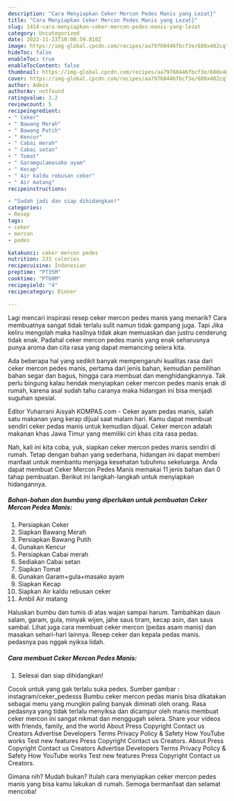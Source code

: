 ```yaml
---
description: "Cara Menyiapkan Ceker Mercon Pedes Manis yang Lezat}"
title: "Cara Menyiapkan Ceker Mercon Pedes Manis yang Lezat}"
slug: 1414-cara-menyiapkan-ceker-mercon-pedes-manis-yang-lezat
category: Uncategorized
date: 2022-11-23T10:08:59.810Z
image: https://img-global.cpcdn.com/recipes/aa79760446fbcf3e/680x482cq70/ceker-mercon-pedes-manis-foto-resep-utama.jpg
hideToc: false
enableToc: true
enableTocContent: false
thumbnail: https://img-global.cpcdn.com/recipes/aa79760446fbcf3e/680x482cq70/ceker-mercon-pedes-manis-foto-resep-utama.jpg
cover: https://img-global.cpcdn.com/recipes/aa79760446fbcf3e/680x482cq70/ceker-mercon-pedes-manis-foto-resep-utama.jpg
author: Admin
authorAv: notfound
ratingvalue: 3.2
reviewcount: 5
recipeingredient:
- " Ceker"
- " Bawang Merah"
- " Bawang Putih"
- " Kencur"
- " Cabai merah"
- " Cabai setan"
- " Tomat"
- " Garamgulamasako ayam"
- " Kecap"
- " Air kaldu rebusan ceker"
- " Air matang"
recipeinstructions:

- "Sudah jadi dan siap dihidangkan!"
categories:
- Resep
tags:
- ceker
- mercon
- pedes

katakunci: ceker mercon pedes 
nutrition: 233 calories
recipecuisine: Indonesian
preptime: "PT35M"
cooktime: "PT60M"
recipeyield: "4"
recipecategory: Dinner

---
```



Lagi mencari inspirasi resep ceker mercon pedes manis yang menarik? Cara membuatnya sangat tidak terlalu sulit namun tidak gampang juga. Tapi Jika keliru mengolah maka hasilnya tidak akan memuaskan dan justru cenderung tidak enak. Padahal ceker mercon pedes manis yang enak seharusnya punya aroma dan cita rasa yang dapat memancing selera kita.


Ada beberapa hal yang sedikit banyak mempengaruhi kualitas rasa dari ceker mercon pedes manis, pertama dari jenis bahan, kemudian pemilihan bahan segar dan bagus, hingga cara membuat dan menghidangkannya. Tak perlu bingung kalau hendak menyiapkan ceker mercon pedes manis enak di rumah, karena asal sudah tahu caranya maka hidangan ini bisa menjadi suguhan spesial.

Editor Yuharrani Aisyah KOMPAS.com - Ceker ayam pedas manis, salah satu makanan yang kerap dijual saat malam hari. Kamu dapat membuat sendiri ceker pedas manis untuk kemudian dijual. Ceker mercon adalah makanan khas Jawa Timur yang memiliki ciri khas cita rasa pedas.


Nah, kali ini kita coba, yuk, siapkan ceker mercon pedes manis sendiri di rumah. Tetap dengan bahan yang sederhana, hidangan ini dapat memberi manfaat untuk membantu menjaga kesehatan tubuhmu sekeluarga. Anda dapat membuat Ceker Mercon Pedes Manis memakai 11 jenis bahan dan 0 tahap pembuatan. Berikut ini langkah-langkah untuk menyiapkan hidangannya.

<!--inarticleads1-->

##### Bahan-bahan dan bumbu yang diperlukan untuk pembuatan Ceker Mercon Pedes Manis:

1. Persiapkan  Ceker
1. Siapkan  Bawang Merah
1. Persiapkan  Bawang Putih
1. Gunakan  Kencur
1. Persiapkan  Cabai merah
1. Sediakan  Cabai setan
1. Siapkan  Tomat
1. Gunakan  Garam+gula+masako ayam
1. Siapkan  Kecap
1. Siapkan  Air kaldu rebusan ceker
1. Ambil  Air matang


Haluskan bumbu dan tumis di atas wajan sampai harum. Tambahkan daun salam, garam, gula, minyak wijen, jahe saus tiram, kecap asin, dan saus sambal. Lihat juga cara membuat ceker mercon (pedas asam manis) dan masakan sehari-hari lainnya. Resep ceker dan kepala pedas manis. pedasnya pas nggak nyiksa lidah. 

<!--inarticleads2-->

##### Cara membuat Ceker Mercon Pedes Manis:


1. Selesai dan siap dihidangkan!

Cocok untuk yang gak terlalu suka pedes. Sumber gambar : instagram/ceker_pedesss Bumbu ceker mercon pedas manis bisa dikatakan sebagai menu yang mungkin paling banyak diminati oleh orang. Rasa pedasnya yang tidak terlalu menyiksa dan dicampur oleh manis membuat ceker mercon ini sangat nikmat dan menggugah selera. Share your videos with friends, family, and the world About Press Copyright Contact us Creators Advertise Developers Terms Privacy Policy &amp; Safety How YouTube works Test new features Press Copyright Contact us Creators. About Press Copyright Contact us Creators Advertise Developers Terms Privacy Policy &amp; Safety How YouTube works Test new features Press Copyright Contact us Creators. 

Gimana nih? Mudah bukan? Itulah cara menyiapkan ceker mercon pedes manis yang bisa kamu lakukan di rumah. Semoga bermanfaat dan selamat mencoba!
